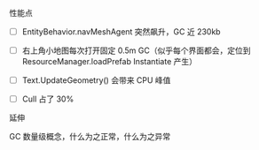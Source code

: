 性能点

- [ ] EntityBehavior.navMeshAgent 突然飙升，GC 近 230kb
- [ ] 右上角小地图每次打开固定 0.5m GC（似乎每个界面都会，定位到 ResourceManager.loadPrefab Instantiate 产生）
- [ ] Text.UpdateGeometry() 会带来 CPU 峰值
- [ ] Cull 占了 30%



延伸

GC 数量级概念，什么为之正常，什么为之异常